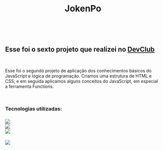 <h1 align="center">JokenPo<h1>
  <br>
<h2>Esse foi o sexto projeto que realizei no <a href="https://rodolfomori.com.br/devclub">DevClub<a></h2>
  <br>
<p>Esse foi o segundo projeto de aplicação dos conhecimentos básicos do JavaScript e lógica de programação. Criamos uma estrutura de HTML e CSS; e em seguida aplicamos alguns conceitos do JavaScript, em especial a ferramenta Functions.<p>
  <br> 
<h3>Tecnologias utilizadas:<h3>
<img src="https://img.shields.io/badge/HTML5-E34F26?style=for-the-badge&logo=html5&logoColor=white">
  <br>
<img src="https://img.shields.io/badge/CSS3-1572B6?style=for-the-badge&logo=css3&logoColor=white">
  <br>
<img src="https://img.shields.io/badge/JavaScript-F7DF1E?style=for-the-badge&logo=javascript&logoColor=black">
  <br>
  <br>
<img src="https://github.com/Brucaraujo777/Projeto5-Money-Converter/blob/main/assets/Captura%20de%20tela%202023-06-13%20181015.png?raw=true">
  <br>
  <br>

